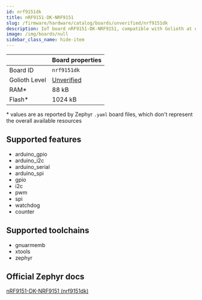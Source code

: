 ```yaml
---
id: nrf9151dk
title: nRF9151-DK-NRF9151
slug: /firmware/hardware/catalog/boards/unverified/nrf9151dk
description: IoT board nRF9151-DK-NRF9151, compatible with Golioth at unverified level.
image: /img/boards/null
sidebar_class_name: hide-item
---
```


[//]: # (This is an auto-generated file, do not edit! Changes to it will be lost upon re-generation)



|                | Board properties     |
| -------------  | -------------------- |
| Board ID       | `nrf9151dk` |
| Golioth Level  | [Unverified](/firmware/hardware#unverified-boards) |
| RAM*           | 88 kB |
| Flash*         | 1024 kB |

\* values are as reported by Zephyr `.yaml` board files, which don't represent the overall available resources



## Supported features

* arduino_gpio
* arduino_i2c
* arduino_serial
* arduino_spi
* gpio
* i2c
* pwm
* spi
* watchdog
* counter

## Supported toolchains

* gnuarmemb
* xtools
* zephyr

## Official Zephyr docs

[nRF9151-DK-NRF9151 (nrf9151dk)](https://docs.zephyrproject.org/latest/boards/nordic/nrf9151dk/doc/index.html)
